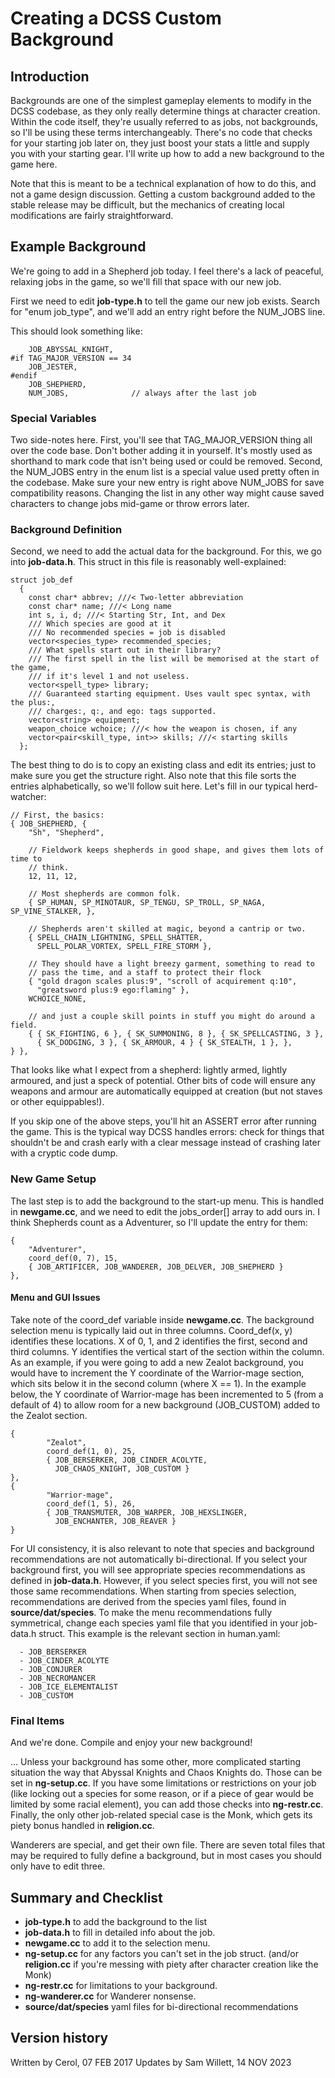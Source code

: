# Creating a DCSS Custom Background

## Introduction

Backgrounds are one of the simplest gameplay elements to modify in the DCSS
codebase, as they only really determine things at character creation. Within the
code itself, they're usually referred to as jobs, not backgrounds, so I'll be
using these terms interchangeably. There's no code that checks for your starting
job later on, they just boost your stats a little and supply you with your
starting gear. I'll write up how to add a new background to the game here.

Note that this is meant to be a technical explanation of how to do this, and not
a game design discussion. Getting a custom background added to the stable
release may be difficult, but the mechanics of creating local modifications are
fairly straightforward.

## Example Background

We're going to add in a Shepherd job today. I feel there's a lack of peaceful,
relaxing jobs in the game, so we'll fill that space with our new job.

First we need to edit **job-type.h** to tell the game our new job exists. Search
for "enum job_type", and we'll add an entry right before the NUM_JOBS line.

This should look something like:

~~~
    JOB_ABYSSAL_KNIGHT,
#if TAG_MAJOR_VERSION == 34
    JOB_JESTER,
#endif
    JOB_SHEPHERD,
    NUM_JOBS,              // always after the last job
~~~

### Special Variables

Two side-notes here. First, you'll see that TAG_MAJOR_VERSION thing all over the
code base. Don't bother adding it in yourself. It's mostly used as shorthand to
mark code that isn't being used or could be removed. Second, the NUM_JOBS entry
in the enum list is a special value used pretty often in the codebase. Make sure
your new entry is right above NUM_JOBS for save compatibility reasons. Changing
the list in any other way might cause saved characters to change jobs mid-game
or throw errors later.

### Background Definition

Second, we need to add the actual data for the background. For this, we go into
**job-data.h**. This struct in this file is reasonably well-explained:

~~~
struct job_def
  {
    const char* abbrev; ///< Two-letter abbreviation
    const char* name; ///< Long name
    int s, i, d; ///< Starting Str, Int, and Dex
    /// Which species are good at it
    /// No recommended species = job is disabled
    vector<species_type> recommended_species;
    /// What spells start out in their library?
    /// The first spell in the list will be memorised at the start of the game,
    /// if it's level 1 and not useless.
    vector<spell_type> library;
    /// Guaranteed starting equipment. Uses vault spec syntax, with the plus:,
    /// charges:, q:, and ego: tags supported.
    vector<string> equipment;
    weapon_choice wchoice; ///< how the weapon is chosen, if any
    vector<pair<skill_type, int>> skills; ///< starting skills
  };
~~~

The best thing to do is to copy an existing class and edit its entries; just to
make sure you get the structure right. Also note that this file sorts the
entries alphabetically, so we'll follow suit here. Let's fill in our typical
herd-watcher:

~~~
// First, the basics:
{ JOB_SHEPHERD, {
    "Sh", "Shepherd",

    // Fieldwork keeps shepherds in good shape, and gives them lots of time to
    // think.
    12, 11, 12,

    // Most shepherds are common folk.
    { SP_HUMAN, SP_MINOTAUR, SP_TENGU, SP_TROLL, SP_NAGA, SP_VINE_STALKER, },

    // Shepherds aren't skilled at magic, beyond a cantrip or two.
    { SPELL_CHAIN_LIGHTNING, SPELL_SHATTER,
      SPELL_POLAR_VORTEX, SPELL_FIRE_STORM },

    // They should have a light breezy garment, something to read to
    // pass the time, and a staff to protect their flock
    { "gold dragon scales plus:9", "scroll of acquirement q:10",
      "greatsword plus:9 ego:flaming" },
    WCHOICE_NONE,

    // and just a couple skill points in stuff you might do around a field.
    { { SK_FIGHTING, 6 }, { SK_SUMMONING, 8 }, { SK_SPELLCASTING, 3 },
      { SK_DODGING, 3 }, { SK_ARMOUR, 4 } { SK_STEALTH, 1 }, },
} },
~~~

That looks like what I expect from a shepherd: lightly armed, lightly armoured,
and just a speck of potential. Other bits of code will ensure any weapons and
armour are automatically equipped at creation (but not staves or other
equippables!).

If you skip one of the above steps, you'll hit an ASSERT error after running the
game. This is the typical way DCSS handles errors: check for things that
shouldn't be and crash early with a clear message instead of crashing later with
a cryptic code dump.

### New Game Setup

The last step is to add the background to the start-up menu. This is handled in
**newgame.cc**, and we need to edit the jobs_order[] array to add ours in. I
think Shepherds count as a Adventurer, so I'll update the entry for them:

~~~
{
    "Adventurer",
    coord_def(0, 7), 15,
    { JOB_ARTIFICER, JOB_WANDERER, JOB_DELVER, JOB_SHEPHERD }
},
~~~

#### Menu and GUI Issues

Take note of the coord_def variable inside **newgame.cc**. The background
selection menu is typically laid out in three columns. Coord_def(x, y)
identifies these locations. X of 0, 1, and 2 identifies the first, second and
third columns. Y identifies the vertical start of the section within the column.
As an example, if you were going to add a new Zealot background, you would have
to increment the Y coordinate of the Warrior-mage section, which sits below it
in the second column (where X == 1). In the example below, the Y coordinate of
Warrior-mage has been incremented to 5 (from a default of 4) to allow room for a
new background (JOB_CUSTOM) added to the Zealot section.

~~~ 
{
        "Zealot",
        coord_def(1, 0), 25,
        { JOB_BERSERKER, JOB_CINDER_ACOLYTE,
          JOB_CHAOS_KNIGHT, JOB_CUSTOM }
},
{
        "Warrior-mage",
        coord_def(1, 5), 26,
        { JOB_TRANSMUTER, JOB_WARPER, JOB_HEXSLINGER,
          JOB_ENCHANTER, JOB_REAVER }
}
~~~

For UI consistency, it is also relevant to note that species and background
recommendations are not automatically bi-directional. If you select your
background first, you will see appropriate species recommendations as defined in
**job-data.h**. However, if you select species first, you will not see those
same recommendations. When starting from species selection, recommendations are
derived from the species yaml files, found in **source/dat/species**. To make
the menu recommendations fully symmetrical, change each species yaml file that
you identified in your job-data.h struct. This example is the relevant section
in human.yaml:

~~~ recommended_jobs:
  - JOB_BERSERKER
  - JOB_CINDER_ACOLYTE
  - JOB_CONJURER
  - JOB_NECROMANCER
  - JOB_ICE_ELEMENTALIST
  - JOB_CUSTOM
~~~

### Final Items

And we're done. Compile and enjoy your new background!

... Unless your background has some other, more complicated starting situation
the way that Abyssal Knights and Chaos Knights do. Those can be set in
**ng-setup.cc**. If you have some limitations or restrictions on your job (like
locking out a species for some reason, or if a piece of gear would be limited by
some racial element), you can add those checks into **ng-restr.cc**. Finally,
the only other job-related special case is the Monk, which gets its piety bonus
handled in **religion.cc**.

Wanderers are special, and get their own file. There are seven total files that
may be required to fully define a background, but in most cases you should only
have to edit three.

## Summary and Checklist

  - **job-type.h** to add the background to the list
  - **job-data.h** to fill in detailed info about the job.
  - **newgame.cc** to add it to the selection menu.
  - **ng-setup.cc** for any factors you can't set in the job struct.  (and/or
    **religion.cc** if you're messing with piety after character creation like
the Monk)
  - **ng-restr.cc** for limitations to your background.
  - **ng-wanderer.cc** for Wanderer nonsense.
  - **source/dat/species** yaml files for bi-directional recommendations

## Version history

Written by Cerol, 07 FEB 2017  Updates by Sam Willett, 14 NOV 2023  
